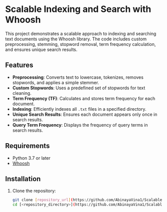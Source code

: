 # Scalable Indexing and Search with Whoosh

This project demonstrates a scalable approach to indexing and searching text documents using the Whoosh library. The code includes custom preprocessing, stemming, stopword removal, term frequency calculation, and ensures unique search results.

## Features

- **Preprocessing**: Converts text to lowercase, tokenizes, removes stopwords, and applies a simple stemmer.
- **Custom Stopwords**: Uses a predefined set of stopwords for text cleaning.
- **Term Frequency (TF)**: Calculates and stores term frequency for each document.
- **Indexing**: Efficiently indexes all `.txt` files in a specified directory.
- **Unique Search Results**: Ensures each document appears only once in search results.
- **Query Term Frequency**: Displays the frequency of query terms in search results.

## Requirements

- Python 3.7 or later
- [Whoosh](https://pypi.org/project/Whoosh/)

## Installation

1. Clone the repository:
   ```bash
   git clone [repository_url](https://github.com/AbinayaVina1/Scalable-Indexing.git)
   cd [<repository_directory>](https://github.com/AbinayaVina1/Scalable-Indexing.git)
